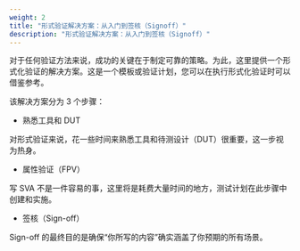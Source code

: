 ```yaml
---
weight: 2
title: "形式验证解决方案：从入门到签核（Signoff）"
description: "形式验证解决方案：从入门到签核（Signoff）"
---
```


对于任何验证方法来说，成功的关键在于制定可靠的策略。为此，这里提供一个形式化验证的解决方案。这是一个模板或验证计划，您可以在执行形式化验证时可以借鉴参考。

该解决方案分为 3 个步骤：

- 熟悉工具和 DUT

对形式验证来说，花一些时间来熟悉工具和待测设计（DUT）很重要，这一步视为热身。

- 属性验证（FPV）

写 SVA 不是一件容易的事，这里将是耗费大量时间的地方，测试计划在此步骤中创建和实施。

- 签核（Sign-off）

Sign-off 的最终目的是确保“你所写的内容”确实涵盖了你预期的所有场景。

